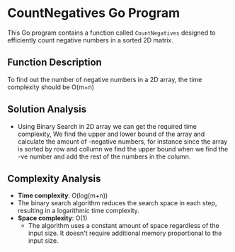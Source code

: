 # CountNegatives Go Program

This Go program contains a function called `CountNegatives` designed to efficiently count negative numbers in a sorted 2D matrix.

## Function Description

To find out the number of negative numbers in a 2D array, the time complexity should be O(m+n)

## Solution Analysis 
- Using Binary Search in 2D array we can get the required time complexity, We find the upper and lower bound of the array and calculate the amount of -negative numbers, for instance since the array is sorted by row and collumn we find the upper bound when we find the -ve number and add the rest of the numbers in the column. 

## Complexity Analysis
- **Time complexity**: O(log(m+n))
 - The binary search algorithm reduces the search space in each step, resulting in a logarithmic time complexity.
- **Space complexity**: O(1)
    - The algorithm uses a constant amount of space regardless of the input size. It doesn't require additional memory proportional to the input size.